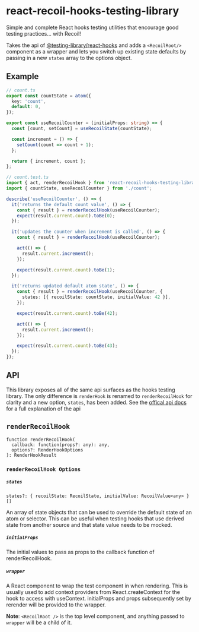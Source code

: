 # react-recoil-hooks-testing-library

Simple and complete React hooks testing utilities that encourage good testing practices... with Recoil!

Takes the api of [@testing-library/react-hooks](https://github.com/testing-library/react-hooks-testing-library) and adds a `<RecoilRoot/>` component as a wrapper and lets you switch up existing state defaults by passing in a new `states` array to the options object.

## Example

```typescript
// count.ts
export const countState = atom({
  key: 'count',
  default: 0,
});

export const useRecoilCounter = (initialProps: string) => {
  const [count, setCount] = useRecoilState(countState);

  const increment = () => {
    setCount(count => count + 1);
  };

  return { increment, count };
};

// count.test.ts
import { act, renderRecoilHook } from 'react-recoil-hooks-testing-library';
import { countState, useRecoilCounter } from './count';

describe('useRecoilCounter', () => {
  it('returns the default count value', () => {
    const { result } = renderRecoilHook(useRecoilCounter);
    expect(result.current.count).toBe(0);
  });

  it('updates the counter when increment is called', () => {
    const { result } = renderRecoilHook(useRecoilCounter);

    act(() => {
      result.current.increment();
    });

    expect(result.current.count).toBe(1);
  });

  it('returns updated default atom state', () => {
    const { result } = renderRecoilHook(useRecoilCounter, {
      states: [{ recoilState: countState, initialValue: 42 }],
    });

    expect(result.current.count).toBe(42);

    act(() => {
      result.current.increment();
    });

    expect(result.current.count).toBe(43);
  });
});
```

## API

This library exposes all of the same api surfaces as the hooks testing library. The only difference is `renderHook` is renamed to `renderRecoilHook` for clarity and a new option, `states`, has been added.
See the [offical api docs](https://react-hooks-testing-library.com/reference/api) for a full explanation of the api

## `renderRecoilHook`

```
function renderRecoilHook(
  callback: function(props?: any): any,
  options?: RenderHookOptions
): RenderHookResult
```

### `renderRecoilHook Options`

##### `states`

```
states?: { recoilState: RecoilState, initialValue: RecoilValue<any> }[]
```

An array of state objects that can be used to override the default state of an atom or selector. This can be useful when testing hooks that use derived state from another source and that state value needs to be mocked.

##### `initialProps`

The initial values to pass as props to the callback function of renderRecoilHook.

##### `wrapper`

A React component to wrap the test component in when rendering. This is usually used to add context providers from React.createContext for the hook to access with useContext. initialProps and props subsequently set by rerender will be provided to the wrapper.

**Note**: `<RecoilRoot />` is the top level component, and anything passed to `wrapper` will be a child of it.
